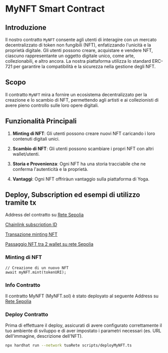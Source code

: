# MyNFT Smart Contract

## Introduzione

Il nostro contratto `MyNFT` consente agli utenti di interagire con un mercato decentralizzato di token non fungibili (NFT), enfatizzando l'unicità e la proprietà digitale. Gli utenti possono creare, acquistare e vendere NFT, ciascuno rappresentante un oggetto digitale unico, come arte, collezionabili, e altro ancora. La nostra piattaforma utilizza lo standard ERC-721 per garantire la compatibilità e la sicurezza nella gestione degli NFT.

## Scopo

Il contratto `MyNFT` mira a fornire un ecosistema decentralizzato per la creazione e lo scambio di NFT, permettendo agli artisti e ai collezionisti di avere pieno controllo sulle loro opere digitali.

## Funzionalità Principali

1. **Minting di NFT**: Gli utenti possono creare nuovi NFT caricando i loro contenuti digitali unici.

2. **Scambio di NFT**: Gli utenti possono scambiare i propri NFT con altri wallet/utenti.

3. **Storia e Provenienza**: Ogni NFT ha una storia tracciabile che ne conferma l'autenticità e la proprietà.

4. **Vantaggi**: Ogni NFT offriràun vantaggio sulla piattaforma di Yoga.

## Deploy, Subscription ed esempi di utilizzo tramite tx

Address del contratto su [Rete Sepolia](https://sepolia.etherscan.io/address/0x8D337D4b15bA18B75CfbDf33C0FEe6F3E272F982)

[Chainlink subscription ID](https://vrf.chain.link/sepolia/10060) 

[Transazione minting NFT](https://sepolia.etherscan.io/tx/0x549b4c5015e0dc3616b843fbe9607da0ee54643818e537b46668642c56a6081f)

[Passaggio NFT tra 2 wallet su rete Sepolia](https://sepolia.etherscan.io/tx/0x11a3a5878271f8c735aa23f8d806f1e6caec3d3ebcc1c713c6a524a5eb37b976)

### Minting di NFT

```solidity
// Creazione di un nuovo NFT
await myNFT.mint(tokenURI);
```

### Info Contratto

Il contratto MyNFT (MyNFT.sol) è stato deployato al seguente Address su [Rete Sepolia](https://sepolia.etherscan.io/address/0x8D337D4b15bA18B75CfbDf33C0FEe6F3E272F982)

### Deploy Contratto

Prima di effettuare il deploy, assicurati di avere configurato correttamente il tuo ambiente di sviluppo e di aver impostato i parametri necessari (es. URL dell'immagine, descrizione dell'NFT).

```zsh
npx hardhat run --network tuaRete scripts/deployMyNFT.ts
```